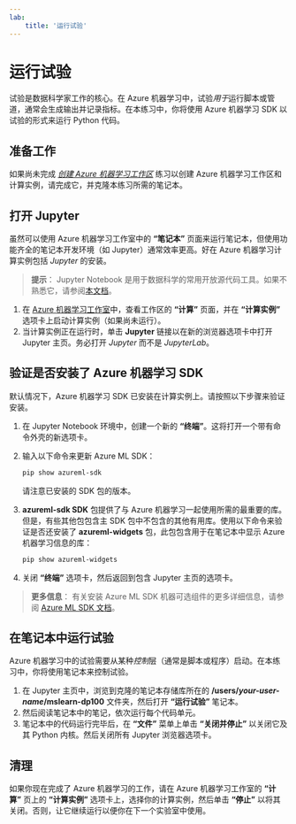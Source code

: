 ```yaml
---
lab:
    title: '运行试验'
---
```

# 运行试验

试验是数据科学家工作的核心。在 Azure 机器学习中，试验*用于*运行脚本或管道，通常会生成输出并记录指标。在本练习中，你将使用 Azure 机器学习 SDK 以试验的形式来运行 Python 代码。

## 准备工作

如果尚未完成 *[创建 Azure 机器学习工作区](01-create-a-workspace.md)* 练习以创建 Azure 机器学习工作区和计算实例，请完成它，并克隆本练习所需的笔记本。

## 打开 Jupyter

虽然可以使用 Azure 机器学习工作室中的 **“笔记本”** 页面来运行笔记本，但使用功能齐全的笔记本开发环境（如 Jupyter）通常效率更高。好在 Azure 机器学习计算实例包括 *Jupyter* 的安装。

> **提示**： Jupyter Notebook 是用于数据科学的常用开放源代码工具。如果不熟悉它，请参阅[本文档](https://jupyter-notebook.readthedocs.io/en/stable/notebook.html)。

1. 在 [Azure 机器学习工作室](https://ml.azure.com)中，查看工作区的 **“计算”** 页面，并在 **“计算实例”** 选项卡上启动计算实例（如果尚未运行）。
2. 当计算实例正在运行时，单击 **Jupyter** 链接以在新的浏览器选项卡中打开 Jupyter 主页。务必打开 *Jupyter* 而不是 *JupyterLab*。

## 验证是否安装了 Azure 机器学习 SDK

默认情况下，Azure 机器学习 SDK 已安装在计算实例上。请按照以下步骤来验证安装。

1. 在 Jupyter Notebook 环境中，创建一个新的 **“终端”**。这将打开一个带有命令外壳的新选项卡。
2. 输入以下命令来更新 Azure ML SDK：

    ```bash
    pip show azureml-sdk
    ```

    请注意已安装的 SDK 包的版本。

3. **azureml-sdk SDK** 包提供了与 Azure 机器学习一起使用所需的最重要的库。但是，有些其他包包含主 SDK 包中不包含的其他有用库。使用以下命令来验证是否还安装了 **azureml-widgets** 包，此包包含用于在笔记本中显示 Azure 机器学习信息的库：

    ```bash
    pip show azureml-widgets
    ```

4. 关闭 **“终端”** 选项卡，然后返回到包含 Jupyter 主页的选项卡。

> **更多信息**： 有关安装 Azure ML SDK 机器可选组件的更多详细信息，请参阅 [Azure ML SDK 文档](https://docs.microsoft.com/python/api/overview/azure/ml/install?view=azure-ml-py)。

## 在笔记本中运行试验

Azure 机器学习中的试验需要从某种*控制*层（通常是脚本或程序）启动。在本练习中，你将使用笔记本来控制试验。

1. 在 Jupyter 主页中，浏览到克隆的笔记本存储库所在的 **/users/*your-user-name*/mslearn-dp100** 文件夹，然后打开 **“运行试验”** 笔记本。
2. 然后阅读笔记本中的笔记，依次运行每个代码单元。
3. 笔记本中的代码运行完毕后，在 **“文件”** 菜单上单击 **“关闭并停止”** 以关闭它及其 Python 内核。然后关闭所有 Jupyter 浏览器选项卡。

## 清理

如果你现在完成了 Azure 机器学习的工作，请在 Azure 机器学习工作室的 **“计算”** 页上的 **“计算实例”** 选项卡上，选择你的计算实例，然后单击 **“停止”** 以将其关闭。否则，让它继续运行以便你在下一个实验室中使用。
